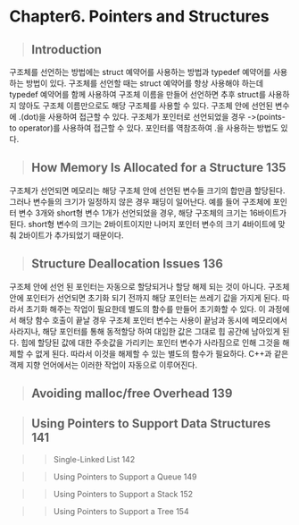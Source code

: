 # Chapter6. Pointers and Structures  

> ## Introduction    
구조체를 선언하는 방법에는 struct 예약어를 사용하는 방법과 typedef 예약어를 사용하는 방법이 있다. 구조체를 선언할 때는 struct 예약어를 항상 사용해야 하는데 typedef 예약어를 함께 사용하여 구조체 이름을 만들어 선언하면 추후 struct를 사용하지 않아도 구조체 이름만으로도 해당 구조체를 사용할 수 있다. 구조체 안에 선언된 변수에 .(dot)을 사용하여 접근할 수 있다. 구조체가 포인터로 선언되었을 경우 ->(points-to operator)를 사용하여 접근할 수 있다. 포인터를 역참조하여 .을 사용하는 방법도 있다.       

> ## How Memory Is Allocated for a Structure 135  
구조체가 선언되면 메모리는 해당 구조체 안에 선언된 변수들 크기의 합만큼 할당된다. 그러나 변수들의 크기가 일정하지 않은 경우 패딩이 일어난다. 예를 들어 구조체에 포인터 변수 3개와 short형 변수 1개가 선언되었을 경우, 해당 구조체의 크기는 16바이트가 된다. short형 변수의 크기는 2바이트이지만 나머지 포인터 변수의 크기 4바이트에 맞춰 2바이트가 추가되었기 때문이다. 

> ## Structure Deallocation Issues 136  
구조체 안에 선언 된 포인터는 자동으로 할당되거나 할당 해제 되는 것이 아니다. 구조체 안에 포인터가 선언되면 초기화 되기 전까지 해당 포인터는 쓰레기 값을 가지게 된다. 따라서 초기화 해주는 작업이 필요한데 별도의 함수를 만들어 초기화할 수 있다. 이 과정에서 해당 함수 호출이 끝날 경우 구조체 포인터 변수는 사용이 끝남과 동시에 메모리에서 사라지나, 해당 포인터를 통해 동적할당 하여 대입한 값은 그대로 힙 공간에 남아있게 된다. 힙에 할당된 값에 대한 주솟값을 가리키는 포인터 변수가 사라짐으로 인해 그것을 해제할 수 없게 된다. 따라서 이것을 해제할 수 있는 별도의 함수가 필요하다. C++과 같은 객제 지향 언어에서는 이러한 작업이 자동으로 이루어진다.  

> ## Avoiding malloc/free Overhead 139  

> ## Using Pointers to Support Data Structures 141  

>> Single-Linked List 142  

>> Using Pointers to Support a Queue 149  
 
>> Using Pointers to Support a Stack 152  
 
>> Using Pointers to Support a Tree 154  
 
